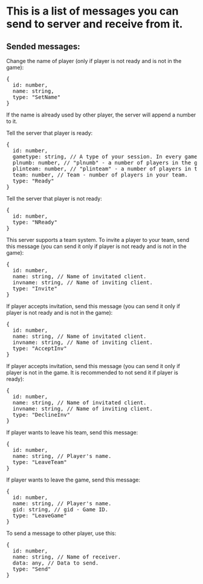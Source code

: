 # This is a list of messages you can send to server and receive from it.
## Sended messages:
Change the name of player (only if player is not ready and is not in the game):
<pre>
{
  id: number,
  name: string,
  type: "SetName"
}
</pre>
If the name is already used by other player, the server will append a number to it.

Tell the server that player is ready:
<pre>
{
  id: number,
  gametype: string, // A type of your session. In every game you can use multiple types of sessions. Player will play with other players having the same type of the game.
  plnumb: number, // "plnumb" - a number of players in the game.
  plinteam: number, // "plinteam" - a number of players in team.
  team: number, // Team - number of players in your team.
  type: "Ready"
}
</pre>

Tell the server that player is not ready:
<pre>
{
  id: number,
  type: "NReady"
}
</pre>

This server supports a team system. To invite a player to your team, send this message (you can send it only if player is not ready and is not in the game):
<pre>
{
  id: number,
  name: string, // Name of invitated client.
  invname: string, // Name of inviting client.
  type: "Invite"
}
</pre>

If player accepts invitation, send this message (you can send it only if player is not ready and is not in the game):
<pre>
{
  id: number,
  name: string, // Name of invitated client.
  invname: string, // Name of inviting client.
  type: "AcceptInv"
}
</pre>

If player accepts invitation, send this message (you can send it only if player is not in the game. It is recommended to not send it if player is ready):
<pre>
{
  id: number,
  name: string, // Name of invitated client.
  invname: string, // Name of inviting client.
  type: "DeclineInv"
}
</pre>

If player wants to leave his team, send this message:
<pre>
{
  id: number,
  name: string, // Player's name.
  type: "LeaveTeam"
}
</pre>

If player wants to leave the game, send this message:
<pre>
{
  id: number,
  name: string, // Player's name.
  gid: string, // gid - Game ID.
  type: "LeaveGame"
}
</pre>

To send a message to other player, use this:
<pre>
{
  id: number,
  name: string, // Name of receiver.
  data: any, // Data to send.
  type: "Send"
}
</pre>
